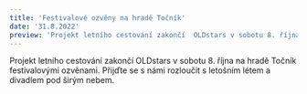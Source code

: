 ```yaml
---
title: 'Festivalové ozvěny na hradě Točník'
date: '31.8.2022'
preview: 'Projekt letního cestování zakončí  OLDstars v sobotu 8. října na hradě Točník...'
---
```

Projekt letního cestování zakončí  OLDstars v sobotu 8. října na hradě Točník festivalovými ozvěnami. Přijďte se s námi rozloučit s letošním létem a divadlem pod širým nebem.
